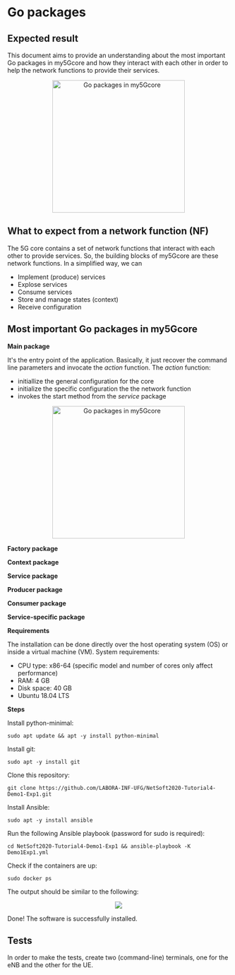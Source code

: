 # Go packages

## Expected result

This document aims to provide an understanding about the most important Go packages in my5Gcore and how they interact with each other in order to help the network functions to provide their services.

<p align="center">
    <img src="images/demo1-exp1.png" height="300" alt="Go packages in my5Gcore"/> 
</p>

## What to expect from a network function (NF)

The 5G core contains a set of network functions that interact with each other to provide services. So, the building blocks of my5Gcore are these network functions. In a simplified way, we can 


* Implement (produce) services
* Explose services
* Consume services
* Store and manage states (context)
* Receive configuration

## Most important Go packages in my5Gcore

**Main package**

It's the entry point of the application. Basically, it just recover the command line parameters and invocate the _action_ function. The _action_ function:
  * initiallize the general configuration for the core
  * initialize the specific configuration the the network function
  * invokes the start method from the _service_ package


<p align="center">
    <img src="images/go-packages/demo1-exp1.png" height="300" alt="Go packages in my5Gcore"/> 
</p>

**Factory package**

**Context package**

**Service package**

**Producer package**

**Consumer package**

**Service-specific package**

**Requirements**

The installation can be done directly over the host operating system (OS) or inside a virtual machine (VM). System requirements:
* CPU type: x86-64 (specific model and number of cores only affect performance)
* RAM: 4 GB
* Disk space: 40 GB
* Ubuntu 18.04 LTS

**Steps**

Install python-minimal:
```
sudo apt update && apt -y install python-minimal
```

Install git:
```
sudo apt -y install git
```

Clone this repository:
```
git clone https://github.com/LABORA-INF-UFG/NetSoft2020-Tutorial4-Demo1-Exp1.git
```

Install Ansible:
```
sudo apt -y install ansible
```

Run the following Ansible playbook (password for sudo is required):
```
cd NetSoft2020-Tutorial4-Demo1-Exp1 && ansible-playbook -K Demo1Exp1.yml
```
Check if the containers are up:
```
sudo docker ps
```
The output should be similar to the following:
<p align="center">
    <img src="images/sudo_docker_ps.png"/> 
</p>

Done! The software is successfully installed.

## Tests

In order to make the tests, create two (command-line) terminals, one for the eNB and the other for the UE.